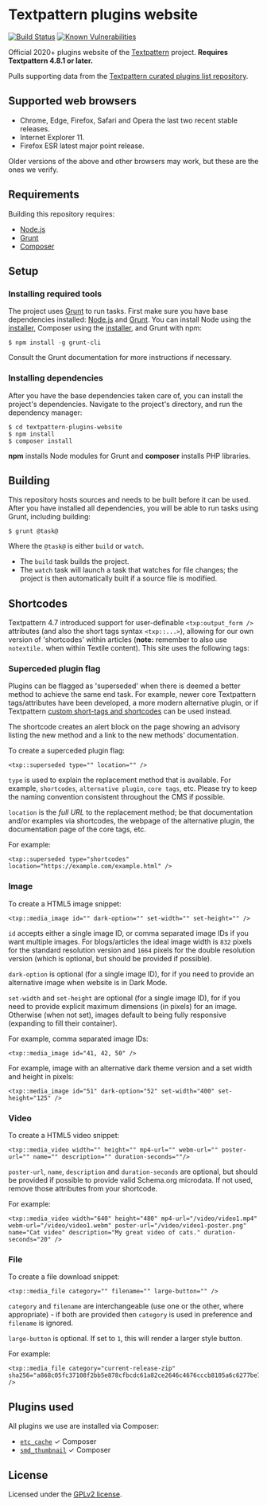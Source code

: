 # Textpattern plugins website

[![Build Status](https://travis-ci.com/textpattern/textpattern-plugins-website.svg)](https://travis-ci.com/textpattern/textpattern-plugins-website)
[![Known Vulnerabilities](https://snyk.io/test/github/textpattern/textpattern-plugins-website/badge.svg?targetFile=package.json)](https://snyk.io/test/github/textpattern/textpattern-plugins-website?targetFile=package.json)

Official 2020+ plugins website of the [Textpattern](https://textpattern.com/) project. **Requires Textpattern 4.8.1 or later.**

Pulls supporting data from the [Textpattern curated plugins list repository](https://github.com/textpattern/textpattern-curated-plugins-list).

## Supported web browsers

* Chrome, Edge, Firefox, Safari and Opera the last two recent stable releases.
* Internet Explorer 11.
* Firefox ESR latest major point release.

Older versions of the above and other browsers may work, but these are the ones we verify.

## Requirements

Building this repository requires:

* [Node.js](https://nodejs.org/)
* [Grunt](https://gruntjs.com/)
* [Composer](https://getcomposer.org/)

## Setup

### Installing required tools

The project uses [Grunt](https://gruntjs.com/) to run tasks. First make sure you have base dependencies installed: [Node.js](https://nodejs.org/) and [Grunt](https://gruntjs.com/). You can install Node using the [installer](https://nodejs.org/), Composer using the [installer](https://getcomposer.org/), and Grunt with npm:

```ShellSession
$ npm install -g grunt-cli
```

Consult the Grunt documentation for more instructions if necessary.

### Installing dependencies

After you have the base dependencies taken care of, you can install the project's dependencies. Navigate to the project's directory, and run the dependency manager:

```ShellSession
$ cd textpattern-plugins-website
$ npm install
$ composer install
```

**npm** installs Node modules for Grunt and **composer** installs PHP libraries.

## Building

This repository hosts sources and needs to be built before it can be used. After you have installed all dependencies, you will be able to run tasks using Grunt, including building:

```ShellSession
$ grunt @task@
```

Where the `@task@` is either `build` or `watch`.

* The `build` task builds the project.
* The `watch` task will launch a task that watches for file changes; the project is then automatically built if a source file is modified.

## Shortcodes

Textpattern 4.7 introduced support for user-definable `<txp:output_form />` attributes (and also the short tags syntax `<txp::...>`), allowing for our own version of 'shortcodes' within articles (**note:** remember to also use `notextile.` when within Textile content). This site uses the following tags:

### Superceded plugin flag

Plugins can be flagged as 'superseded' when there is deemed a better method to achieve the same end task. For example, newer core Textpattern tags/attributes have been developed, a more modern alternative plugin, or if Textpattern [custom short-tags and shortcodes](https://docs.textpattern.com/tags/shortcodes/custom-short-tags-and-shortcodes) can be used instead.

The shortcode creates an alert block on the page showing an advisory listing the new method and a link to the new methods' documentation.

To create a superceded plugin flag:

    <txp::superseded type="" location="" />

`type` is used to explain the replacement method that is available. For example, `shortcodes`, `alternative plugin`, `core tags`, etc. Please try to keep the naming convention consistent throughout the CMS if possible.

`location` is the *full URL* to the replacement method; be that documentation and/or examples via shortcodes, the webpage of the alternative plugin, the documentation page of the core tags, etc.

For example:

    <txp::superseded type="shortcodes" location="https://example.com/example.html" />

### Image

To create a HTML5 image snippet:

    <txp::media_image id="" dark-option="" set-width="" set-height="" />

`id` accepts either a single image ID, or comma separated image IDs if you want multiple images. For blogs/articles the ideal image width is `832` pixels for the standard resolution version and `1664` pixels for the double resolution version (which is optional, but should be provided if possible).

`dark-option` is optional (for a single image ID), for if you need to provide an alternative image when website is in Dark Mode.

`set-width` and `set-height` are optional (for a single image ID), for if you need to provide explicit maximum dimensions (in pixels) for an image. Otherwise (when not set), images default to being fully responsive (expanding to fill their container).

For example, comma separated image IDs:

    <txp::media_image id="41, 42, 50" />

For example, image with an alternative dark theme version and a set width and height in pixels:

    <txp::media_image id="51" dark-option="52" set-width="400" set-height="125" />

### Video

To create a HTML5 video snippet:

    <txp::media_video width="" height="" mp4-url="" webm-url="" poster-url="" name="" description="" duration-seconds=""/>

`poster-url`, `name`, `description` and `duration-seconds` are optional, but should be provided if possible to provide valid Schema.org microdata. If not used, remove those attributes from your shortcode.

For example:

    <txp::media_video width="640" height="480" mp4-url="/video/video1.mp4" webm-url="/video/video1.webm" poster-url="/video/video1-poster.png" name="Cat video" description="My great video of cats." duration-seconds="20" />

### File

To create a file download snippet:

    <txp::media_file category="" filename="" large-button="" />

`category` and `filename` are interchangeable (use one or the other, where appropriate) - if both are provided then `category` is used in preference and `filename` is ignored.

`large-button` is optional. If set to `1`, this will render a larger style button.

For example:

    <txp::media_file category="current-release-zip" sha256="a868c05fc37108f2bb5e878cfbcdc61a82ce2646c4676cccb8105a6c6277be7a" />

## Plugins used

All plugins we use are installed via Composer:

* [`etc_cache`](https://github.com/etc-plugins/etc_cache) ✓ Composer
* [`smd_thumbnail`](https://github.com/bloke/smd_thumbnail) ✓ Composer

## License

Licensed under the [GPLv2 license](https://github.com/textpattern/textpattern-plugins-website/blob/master/LICENSE).
